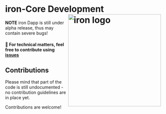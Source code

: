 # iron-Core Development <img align="right" src="https://github.com/ironBankNetwork/iron-core/blob/master/iron.png" height="300px" alt="iron logo">

**NOTE** iron Dapp is still under alpha release, thus may contain severe bugs!

#### 🔧 For technical matters, feel free to contribute using [issues](https://github.com/ironBankNetwork/iron-core/issues)

## Contributions
Please mind that part of the code is still undocumented - no contribution guidelines are in place yet.

Contributions are welcome!
